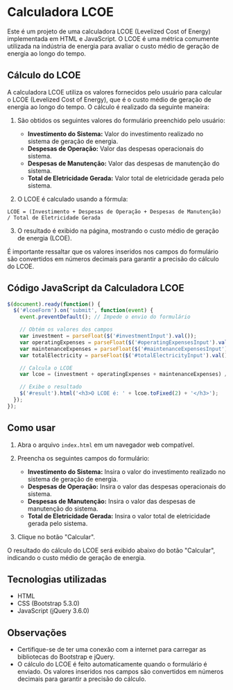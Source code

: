 # Calculadora LCOE

Este é um projeto de uma calculadora LCOE (Levelized Cost of Energy) implementada em HTML e JavaScript. O LCOE é uma métrica comumente utilizada na indústria de energia para avaliar o custo médio de geração de energia ao longo do tempo.

## Cálculo do LCOE

A calculadora LCOE utiliza os valores fornecidos pelo usuário para calcular o LCOE (Levelized Cost of Energy), que é o custo médio de geração de energia ao longo do tempo. O cálculo é realizado da seguinte maneira:

1. São obtidos os seguintes valores do formulário preenchido pelo usuário:
   - **Investimento do Sistema:** Valor do investimento realizado no sistema de geração de energia.
   - **Despesas de Operação:** Valor das despesas operacionais do sistema.
   - **Despesas de Manutenção:** Valor das despesas de manutenção do sistema.
   - **Total de Eletricidade Gerada:** Valor total de eletricidade gerada pelo sistema.

2. O LCOE é calculado usando a fórmula:
```
LCOE = (Investimento + Despesas de Operação + Despesas de Manutenção) / Total de Eletricidade Gerada
```
3. O resultado é exibido na página, mostrando o custo médio de geração de energia (LCOE).

É importante ressaltar que os valores inseridos nos campos do formulário são convertidos em números decimais para garantir a precisão do cálculo do LCOE.

## Código JavaScript da Calculadora LCOE

```javascript
$(document).ready(function() {
  $('#lcoeForm').on('submit', function(event) {
    event.preventDefault(); // Impede o envio do formulário

    // Obtém os valores dos campos
    var investment = parseFloat($('#investmentInput').val());
    var operatingExpenses = parseFloat($('#operatingExpensesInput').val());
    var maintenanceExpenses = parseFloat($('#maintenanceExpensesInput').val());
    var totalElectricity = parseFloat($('#totalElectricityInput').val());

    // Calcula o LCOE
    var lcoe = (investment + operatingExpenses + maintenanceExpenses) / totalElectricity;

    // Exibe o resultado
    $('#result').html('<h3>O LCOE é: ' + lcoe.toFixed(2) + '</h3>');
  });
});
```

## Como usar

1. Abra o arquivo `index.html` em um navegador web compatível.
2. Preencha os seguintes campos do formulário:

   - **Investimento do Sistema:** Insira o valor do investimento realizado no sistema de geração de energia.
   - **Despesas de Operação:** Insira o valor das despesas operacionais do sistema.
   - **Despesas de Manutenção:** Insira o valor das despesas de manutenção do sistema.
   - **Total de Eletricidade Gerada:** Insira o valor total de eletricidade gerada pelo sistema.

3. Clique no botão "Calcular".

O resultado do cálculo do LCOE será exibido abaixo do botão "Calcular", indicando o custo médio de geração de energia.

## Tecnologias utilizadas

- HTML
- CSS (Bootstrap 5.3.0)
- JavaScript (jQuery 3.6.0)

## Observações

- Certifique-se de ter uma conexão com a internet para carregar as bibliotecas do Bootstrap e jQuery.
- O cálculo do LCOE é feito automaticamente quando o formulário é enviado. Os valores inseridos nos campos são convertidos em números decimais para garantir a precisão do cálculo.
